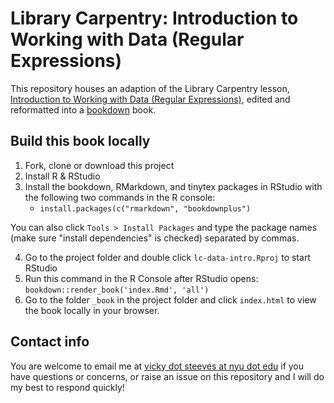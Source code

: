 # Library Carpentry: Introduction to Working with Data (Regular Expressions)

This repository houses an adaption of the Library Carpentry lesson, [Introduction to Working with Data (Regular Expressions)](https://librarycarpentry.org/lc-data-intro/), edited and reformatted into a [bookdown](https://www.bookdown.org/) book.

## Build this book locally
1. Fork, clone or download this project
2. Install R & RStudio
3. Install the bookdown, RMarkdown, and tinytex packages in RStudio with the following two commands in the R console:
	* `install.packages(c("rmarkdown", "bookdownplus")`

You can also click `Tools > Install Packages` and type the package names (make sure "install dependencies" is checked) separated by commas.

4. Go to the project folder and double click `lc-data-intro.Rproj` to start RStudio
5. Run this command in the R Console after RStudio opens: `bookdown::render_book('index.Rmd', 'all')`
6. Go to the folder `_book` in the project folder and click `index.html` to view the book locally in your browser.

## Contact info
You are welcome to email me at [vicky dot steeves at nyu dot edu](mailto:vicky.steeves@nyu.edu) if you have questions or concerns, or raise an issue on this repository and I will do my best to respond quickly!
